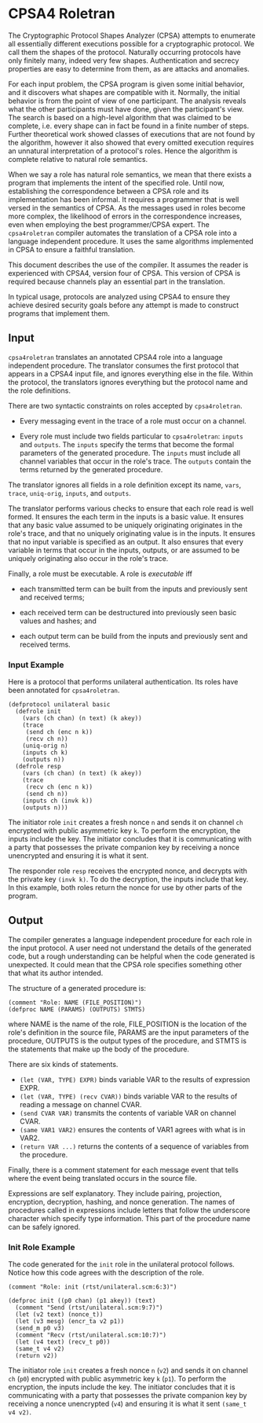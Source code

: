 # CPSA4 Roletran

The Cryptographic Protocol Shapes Analyzer (CPSA) attempts to
enumerate all essentially different executions possible for a
cryptographic protocol.  We call them the shapes of the
protocol. Naturally occurring protocols have only finitely many,
indeed very few shapes.  Authentication and secrecy properties are
easy to determine from them, as are attacks and anomalies.

For each input problem, the CPSA program is given some initial
behavior, and it discovers what shapes are compatible with it.
Normally, the initial behavior is from the point of view of one
participant.  The analysis reveals what the other participants must
have done, given the participant's view.  The search is based on a
high-level algorithm that was claimed to be complete, i.e. every shape
can in fact be found in a finite number of steps.  Further theoretical
work showed classes of executions that are not found by the algorithm,
however it also showed that every omitted execution requires an
unnatural interpretation of a protocol's roles.  Hence the algorithm
is complete relative to natural role semantics.

When we say a role has natural role semantics, we mean that there
exists a program that implements the intent of the specified role.
Until now, establishing the correspondence between a CPSA role and its
implementation has been informal.  It requires a programmer that is
well versed in the semantics of CPSA.  As the messages used in roles
become more complex, the likelihood of errors in the correspondence
increases, even when employing the best programmer/CPSA expert.  The
`cpsa4roletran` compiler automates the translation of a CPSA role into
a language independent procedure.  It uses the same algorithms
implemented in CPSA to ensure a faithful translation.

This document describes the use of the compiler.  It assumes the
reader is experienced with CPSA4, version four of CPSA.  This version
of CPSA is required because channels play an essential part in the
translation.

In typical usage, protocols are analyzed using CPSA4 to ensure they
achieve desired security goals before any attempt is made to construct
programs that implement them.

## Input

`cpsa4roletran` translates an annotated CPSA4 role into a language
independent procedure.  The translator consumes the first protocol
that appears in a CPSA4 input file, and ignores everything else in the
file.  Within the protocol, the translators ignores everything but the
protocol name and the role definitions.

There are two syntactic constraints on roles accepted by `cpsa4roletran`.

 * Every messaging event in the trace of a role must occur on a channel.

 * Every role must include two fields particular to `cpsa4roletran`:
   `inputs` and `outputs`.  The `inputs` specify the terms that become
   the formal parameters of the generated procedure.  The `inputs`
   must include all channel variables that occur in the role's trace.
   The `outputs` contain the terms returned by the generated
   procedure.

The translator ignores all fields in a role definition except its
name, `vars`, `trace`, `uniq-orig`, `inputs`, and `outputs`.

The translator performs various checks to ensure that each role read
is well formed.  It ensures the each term in the inputs is a basic
value.  It ensures that any basic value assumed to be uniquely
originating originates in the role's trace, and that no uniquely
originating value is in the inputs.  It ensures that no input variable
is specified as an output.  It also ensures that every variable in
terms that occur in the inputs, outputs, or are assumed to be uniquely
originating also occur in the role's trace.

Finally, a role must be executable.  A role is *executable* iff

 * each transmitted term can be built from the inputs and previously
   sent and received terms;

 * each received term can be destructured into previously seen basic
   values and hashes; and

 * each output term can be build from the inputs and previously sent
   and received terms.

### Input Example

Here is a protocol that performs unilateral authentication.  Its roles
have been annotated for `cpsa4roletran`.

```
(defprotocol unilateral basic
  (defrole init
    (vars (ch chan) (n text) (k akey))
    (trace
     (send ch (enc n k))
     (recv ch n))
    (uniq-orig n)
    (inputs ch k)
    (outputs n))
  (defrole resp
    (vars (ch chan) (n text) (k akey))
    (trace
     (recv ch (enc n k))
     (send ch n))
    (inputs ch (invk k))
    (outputs n)))
```

The initiator role `init` creates a fresh nonce `n` and sends it on
channel `ch` encrypted with public asymmetric key `k`.  To perform the
encryption, the inputs include the key.  The initiator concludes that
it is communicating with a party that possesses the private companion
key by receiving a nonce unencrypted and ensuring it is what it sent.

The responder role `resp` receives the encrypted nonce, and decrypts
with the private key `(invk k)`.  To do the decryption, the inputs
include that key.  In this example, both roles return the nonce for
use by other parts of the program.

## Output

The compiler generates a language independent procedure for each role
in the input protocol.  A user need not understand the details of the
generated code, but a rough understanding can be helpful when the code
generated is unexpected.  It could mean that the CPSA role specifies
something other that what its author intended.

The structure of a generated procedure is:

```
(comment "Role: NAME (FILE_POSITION)")
(defproc NAME (PARAMS) (OUTPUTS) STMTS)
```

where NAME is the name of the role, FILE_POSITION is the location of
the role's definition in the source file, PARAMS are the input
parameters of the procedure, OUTPUTS is the output types of the
procedure, and STMTS is the statements that make up the body of the
procedure.

There are six kinds of statements.

- `(let (VAR, TYPE) EXPR)` binds variable VAR to the results of
  expression EXPR.
- `(let (VAR, TYPE) (recv CVAR))` binds variable VAR to the results of
  reading a message on channel CVAR.
- `(send CVAR VAR)` transmits the contents of variable VAR on channel
  CVAR.
- `(same VAR1 VAR2)` ensures the contents of VAR1 agrees with what is
  in VAR2.
- `(return VAR ...)` returns the contents of a sequence of variables
  from the procedure.

Finally, there is a comment statement for each message event that
tells where the event being translated occurs in the source file.

Expressions are self explanatory.  They include pairing, projection,
encryption, decryption, hashing, and nonce generation.  The names of
procedures called in expressions include letters that follow the
underscore character which specify type information.  This part of the
procedure name can be safely ignored.

### Init Role Example

The code generated for the `init` role in the unilateral protocol
follows.  Notice how this code agrees with the description of the
role.

```
(comment "Role: init (rtst/unilateral.scm:6:3)")

(defproc init ((p0 chan) (p1 akey)) (text)
  (comment "Send (rtst/unilateral.scm:9:7)")
  (let (v2 text) (nonce_t))
  (let (v3 mesg) (encr_ta v2 p1))
  (send_m p0 v3)
  (comment "Recv (rtst/unilateral.scm:10:7)")
  (let (v4 text) (recv_t p0))
  (same_t v4 v2)
  (return v2))
```

The initiator role `init` creates a fresh nonce `n` (`v2`) and sends
it on channel `ch` (`p0`) encrypted with public asymmetric key `k`
(`p1`).  To perform the encryption, the inputs include the key.  The
initiator concludes that it is communicating with a party that
possesses the private companion key by receiving a nonce unencrypted
(`v4`) and ensuring it is what it sent `(same_t v4 v2)`.
